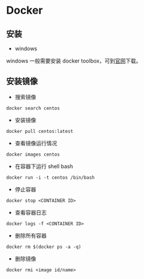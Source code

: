# Docker

## 安装

* windows

windows 一般需要安装 docker toolbox，可到[官网](https://www.docker.com/products/docker-toolbox)下载。

## 安装镜像

* 搜索镜像

```
docker search centos
```

* 安装镜像

```
docker pull centos:latest
```

* 查看镜像运行情况

``` 
docker images centos
```

* 在容器下运行 shell bash

```
docker run -i -t centos /bin/bash
```

* 停止容器

```
docker stop <CONTAINER ID>
```

* 查看容器日志

```
docker logs -f <CONTAINER ID>
```

* 删除所有容器

```
docker rm $(docker ps -a -q)
```

* 删除镜像

```
docker rmi <image id/name>
```